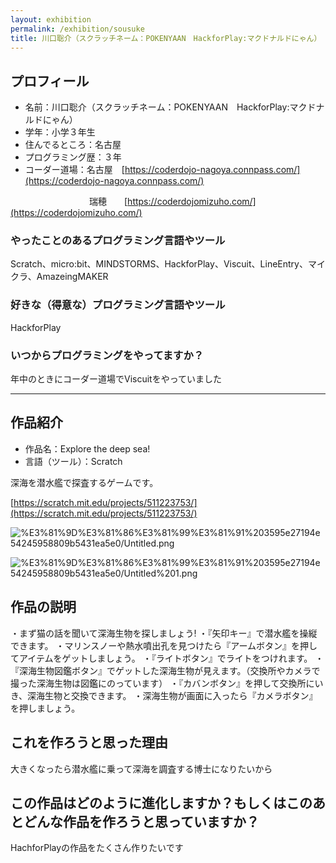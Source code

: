 ```yaml
---
layout: exhibition
permalink: /exhibition/sousuke
title: 川口聡介（スクラッチネーム：POKENYAAN　HackforPlay:マクドナルドにゃん）
---
```

## プロフィール

- 名前：川口聡介（スクラッチネーム：POKENYAAN　HackforPlay:マクドナルドにゃん）
- 学年：小学３年生
- 住んでるところ：名古屋
- プログラミング歴：３年
- コーダー道場：名古屋　[https://coderdojo-nagoya.connpass.com/](https://coderdojo-nagoya.connpass.com/)

　　　　　　　　　瑞穂　　[https://coderdojomizuho.com/](https://coderdojomizuho.com/)

### やったことのあるプログラミング言語やツール

Scratch、micro:bit、MINDSTORMS、HackforPlay、Viscuit、LineEntry、マイクラ、AmazeingMAKER

### 好きな（得意な）プログラミング言語やツール

HackforPlay

### いつからプログラミングをやってますか？

年中のときにコーダー道場でViscuitをやっていました

---

## 作品紹介

- 作品名：Explore the deep sea!
- 言語（ツール）：Scratch

深海を潜水艦で探査するゲームです。

[https://scratch.mit.edu/projects/511223753/](https://scratch.mit.edu/projects/511223753/)

![%E3%81%9D%E3%81%86%E3%81%99%E3%81%91%203595e27194e54245958809b5431ea5e0/Untitled.png](%E3%81%9D%E3%81%86%E3%81%99%E3%81%91%203595e27194e54245958809b5431ea5e0/Untitled.png)

![%E3%81%9D%E3%81%86%E3%81%99%E3%81%91%203595e27194e54245958809b5431ea5e0/Untitled%201.png](%E3%81%9D%E3%81%86%E3%81%99%E3%81%91%203595e27194e54245958809b5431ea5e0/Untitled%201.png)

## 作品の説明

・まず猫の話を聞いて深海生物を探しましょう!
・『矢印キー』で潜水艦を操縦できます。
・マリンスノーや熱水噴出孔を見つけたら『アームボタン』を押してアイテムをゲットしましょう。
・『ライトボタン』でライトをつけれます。
・『深海生物図鑑ボタン』でゲットした深海生物が見えます。（交換所やカメラで撮った深海生物は図鑑にのっています）
・『カバンボタン』を押して交換所にいき、深海生物と交換できます。
・深海生物が画面に入ったら『カメラボタン』を押しましょう。

## これを作ろうと思った理由

大きくなったら潜水艦に乗って深海を調査する博士になりたいから

## この作品はどのように進化しますか？もしくはこのあとどんな作品を作ろうと思っていますか？

HachforPlayの作品をたくさん作りたいです